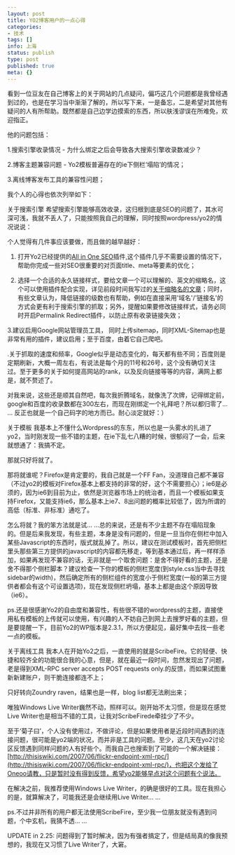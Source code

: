 ```yaml
---
layout: post
title: YO2博客用户的一点心得
categories:
- 技术
tags: []
info: 上海
status: publish
type: post
published: true
meta: {}
---
```



看到一位豆友在自己博客上的关于网站的几点疑问，偏巧这几个问题都是我曾经遇到过的，也是在学习当中渐渐了解的，所以写下来，一是备忘，二是希望对其他有疑问的人有所帮助。既然都是自己边学边摸索的东西，所以肤浅谬误在所难免，欢迎指正。

他的问题包括：

1.搜索引擎收录情况 - 为什么绑定之后会导致各大搜索引擎收录数减少？

2.博客主题兼容问题 - Yo2模板普遍存在的ie下侧栏‘塌陷’的情况；

3.离线博客发布工具的兼容性问题；

我个人的心得也依次列举如下：

关于搜索引擎  希望搜索引擎能够高效收录，这归根到底是SEO的问题了，其水可深可浅，我就不丢人了，只能按照我自己的理解，同时按照wordpress/yo2的情况说说：

个人觉得有几件事应该要做，而且做的越早越好：

1. 打开Yo2已经提供的[All in One SEO](http://semperfiwebdesign.com/documentation/all-in-one-seo-pack/all-in-one-seo-faq/)插件,这个插件几乎不需要设置的情况下，帮助你完成一些对SEO很重要的对页面title、meta等要素的优化；

2. 选择一个合适的永久链接样式，要给文章一个可以理解的、英文的缩略名，这个可以使用插件配合实现，详见前段时间我写过的[关于缩略名的文章](http://www.mooninsky.net/how-to-set-postname-in-offline-editting/)；同时，有些文章认为，降低链接的级数也有帮助，例如在直接采用'域名'/'链接名'的方式会更有利于搜索引擎的抓取；另外，提醒如果要修改链接样式，请务必同时开启Permalink Redirect插件，以防止原有收录链接失效；

3.建议启用Google网站管理员工具， 同时上传sitemap，同时XML-Sitemap也是非常有用的插件，建议启用；至于百度，由着它自己爬吧。

.关于抓取的速度和频率，Google似乎是动态变化的，每天都有些不同；百度则是定期刷新，大概一周左右，有说法是每个月的11号和26号，这个没有确切关注过。至于更多的关于如何提高网站的rank，以及反向链接等等的内容，满网上都是，就不赘述了。

对我来说，这些还是顺其自然吧，每次我折腾域名，就像洗了次牌，记得绑定前，google和百度的收录数都在300左右，而现在刚绑定一个礼拜吧？所以都归零了… … 反正也就是一个自己码字的地方而已。耐心淡定就好：）

关于模板  我基本上不懂什么Wordpress的东东，所以也是一头雾水的扎进了yo2，当时刚发现一些不错的主题，在ie下乱七八糟的时候，很郁闷了一会，后来就想通了：我搞不定。

那就只好将就了。

那将就谁呢？Firefox是肯定要的，我自己就是一个FF Fan，没道理自己都不兼容（不过yo2的模板对Firefox基本上都支持的非常的好，这个不需要担心）；ie6是必须的，因为ie6到目前为止，依然是浏览器市场上的统治者，而且一个模板如果支持Firefox，又能支持ie6，那么基本上ie7、8出问题的概率比较低了，因为所谓的高低（标准、非标准）通吃了。

怎么将就？我的笨方法就是试… …总的来说，还是有不少主题不存在塌陷现象的。但是后来我发现，有些主题，本身是没有问题的，但是一旦当你在侧栏中加入某些Javascript的东西时，版式就乱掉了。所以，建议在测试模板时，首先把侧栏里头那些第三方提供的javascript的内容都先移走，等到基本通过后，再一样样添加，如果再发现不兼容的话，无非就是一个取舍问题：是舍不得好看的主题，还是舍不得那个侧栏脚本？建议检查一下你的模板的侧栏宽度(到style.css当中去寻找sidebar的width)，然后确定所有的侧栏组件的宽度小于侧栏宽度(一般的第三方提供者都会有这个可设置选项)，现在发现侧栏坍塌，基本上都是由这个原因导致（ie6）。

ps.还是很感谢Yo2的自由度和兼容性，有些很不错的wordpress的主题，直接使用私有模板的上传就可以使用，有兴趣的人不妨自己到网上去搜罗好看的主题，但是要提醒一下，目前Yo2的WP版本是2.3.1，所以方便起见，最好集中去找一些老一点的模板。

关于离线工具  我本人在开始Yo2之后，一直使用的就是ScribeFire。它的轻便、快捷和较齐全的功能很合我的心意，但是，就在最近一段时间，忽然发现出了问题，老是得到XML-RPC server accepts POST requests only.的反馈，而如果试图重新新建账户，则干脆连接都连不上；

只好转向Zoundry raven，结果也是一样，blog list都无法刷出来；

唯独Windows Live Writer巍然不动，照样可以。刚开始不太习惯，但是现在感觉Live Writer也是相当不错的工具，让我对ScribeFirede牵挂少了不少。

至于‘菊子曰’，个人没有使用过，不做评论，但是如果使用者是近段时间遇到的连接问题，很可能是yo2端的状况，而并非是工具的问题。至少，这几天在yo2讨论区反馈遇到同样问题的人有好些个。而我自己也搜索到了可能的一个解决链接：[http://thisiswiki.com/2007/06/flickr-endpoint-xml-rpc/](http://thisiswiki.com/2007/06/flickr-endpoint-xml-rpc/)，也把这个发给了Oneoo请教，只是暂时没有得到反馈，希望yo2能够早点对这个问题有个说法。

在解决之前，我推荐使用Windows Live Writer，的确是很好的工具。现在我担心的是，就算解决了，可能我还是会继续用Live Writer… …

ps.不过并非所有的用户都无法使用ScribeFire，至少我一位朋友就没有遇到问题，个中玄机，我猜不透… …

UPDATE in 2.25: 问题得到了暂时解决，因为有强者搞定了，但是结局真的像我预想的，我现在又习惯了Live Writer了，大窘。




